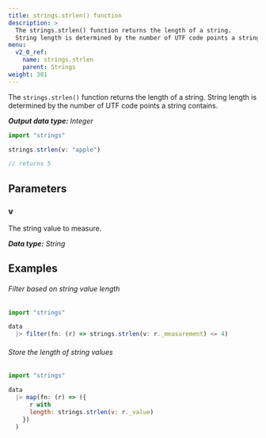 ```yaml
---
title: strings.strlen() function
description: >
  The strings.strlen() function returns the length of a string.
  String length is determined by the number of UTF code points a string contains.
menu:
  v2_0_ref:
    name: strings.strlen
    parent: Strings
weight: 301
---
```


The `strings.strlen()` function returns the length of a string.
String length is determined by the number of UTF code points a string contains.

_**Output data type:** Integer_

```js
import "strings"

strings.strlen(v: "apple")

// returns 5
```

## Parameters

### v
The string value to measure.

_**Data type:** String_

## Examples

###### Filter based on string value length
```js
import "strings"

data
  |> filter(fn: (r) => strings.strlen(v: r._measurement) <= 4)
```

###### Store the length of string values
```js
import "strings"

data
  |> map(fn: (r) => ({
      r with
      length: strings.strlen(v: r._value)
    })
  )
```
